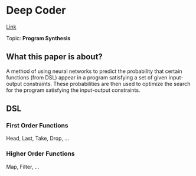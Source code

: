 # Deep Coder

[Link](https://openreview.net/pdf?id=ByldLrqlx)

Topic: **Program Synthesis**

## What this paper is about?

A method of using neural networks to predict the probability that certain functions (from DSL) appear in a program satisfying a set of given input-output constraints. These probabilities are then used to optimize the search for the program satisfying the input-output constraints.

## DSL

### First Order Functions

Head, Last, Take, Drop, ...

### Higher Order Functions

Map, Filter, ...